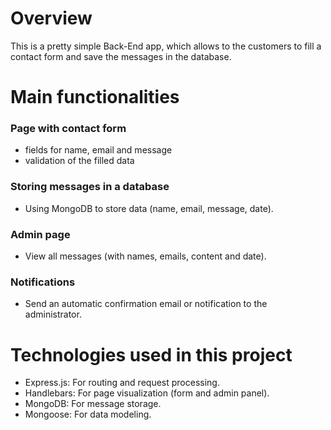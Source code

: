 # Overview

This is a pretty simple Back-End app, which allows to the customers to fill a contact form and save the messages in the database.

# Main functionalities

### Page with contact form

-   fields for name, email and message
-   validation of the filled data

### Storing messages in a database

-   Using MongoDB to store data (name, email, message, date).

### Admin page

-   View all messages (with names, emails, content and date).

### Notifications

-   Send an automatic confirmation email or notification to the administrator.

# Technologies used in this project

-   Express.js: For routing and request processing.
-   Handlebars: For page visualization (form and admin panel).
-   MongoDB: For message storage.
-   Mongoose: For data modeling.
